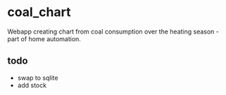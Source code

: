 # coal_chart
Webapp creating chart from coal consumption over the heating season - part of home automation.

## todo
- swap to sqlite
- add stock
